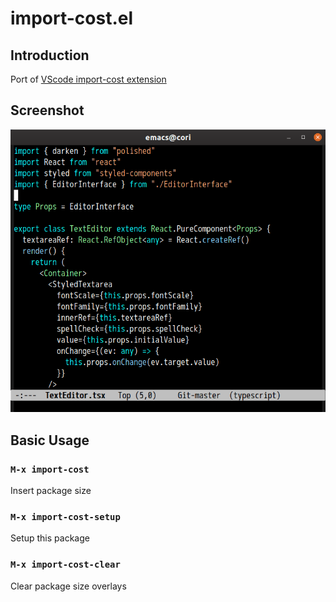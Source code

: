 # import-cost.el


## Introduction

Port of [VScode import-cost extension](https://github.com/wix/import-cost)


## Screenshot

![Screen Cast](./image/import-cost.gif)


## Basic Usage

### `M-x import-cost`

Insert package size

### `M-x import-cost-setup`

Setup this package

### `M-x import-cost-clear`

Clear package size overlays

